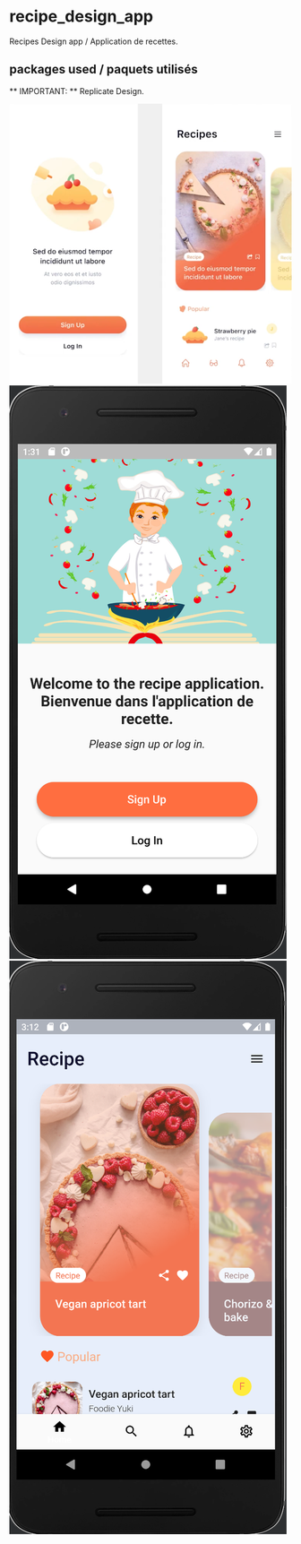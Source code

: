# recipe_design_app

Recipes Design app / Application de recettes.

## packages used / paquets utilisés


** IMPORTANT: ** Replicate Design.

![original.png](images/original.png)
![cap1.png](images/cap1.png)
![cap2.png](images/cap2.png)